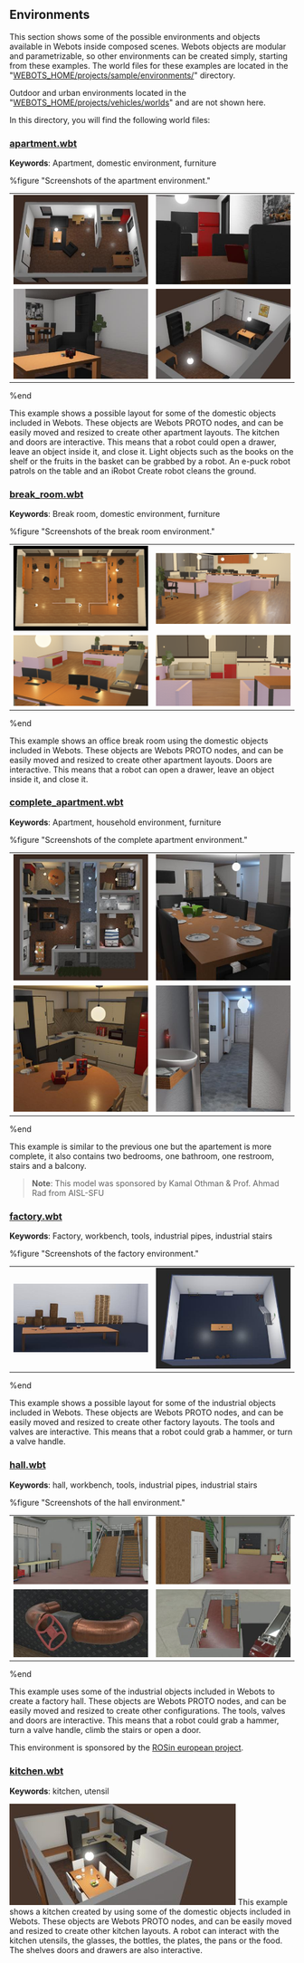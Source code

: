 ## Environments

This section shows some of the possible environments and objects available in Webots inside composed scenes.
Webots objects are modular and parametrizable, so other environments can be created simply, starting from these examples.
The world files for these examples are located in the "[WEBOTS\_HOME/projects/sample/environments/](https://github.com/cyberbotics/webots/tree/master/projects/samples/environments/)" directory.

Outdoor and urban environments located in the "[WEBOTS\_HOME/projects/vehicles/worlds](https://github.com/cyberbotics/webots/tree/master/projects/vehicles/worlds)" and are not shown here.

In this directory, you will find the following world files:

### [apartment.wbt](https://github.com/cyberbotics/webots/tree/master/projects/samples/environments/indoor/worlds/apartment.wbt)

**Keywords**: Apartment, domestic environment, furniture

%figure "Screenshots of the apartment environment."

|     |     |
|:---:|:---:|
| ![apartment_a.png](images/samples/apartment_a.thumbnail.jpg) | ![apartment_b.png](images/samples/apartment_b.thumbnail.jpg) |
| ![apartment_c.png](images/samples/apartment_c.thumbnail.jpg) | ![apartment_d.png](images/samples/apartment_d.thumbnail.jpg) |

%end

This example shows a possible layout for some of the domestic objects included in Webots.
These objects are Webots PROTO nodes, and can be easily moved and resized to create other apartment layouts.
The kitchen and doors are interactive.
This means that a robot could open a drawer, leave an object inside it, and close it.
Light objects such as the books on the shelf or the fruits in the basket can be grabbed by a robot.
An e-puck robot patrols on the table and an iRobot Create robot cleans the ground.

### [break\_room.wbt](https://github.com/cyberbotics/webots/tree/master/projects/samples/environments/indoor/worlds/break_room.wbt)

**Keywords**: Break room, domestic environment, furniture

%figure "Screenshots of the break room environment."

|     |     |
|:---:|:---:|
| ![break_room_a.png](images/samples/break_room_a.png) | ![break_room_b.png](images/samples/break_room_b.png) |
| ![break_room_c.png](images/samples/break_room_c.png) | ![break_room_d.png](images/samples/break_room_d.png) |

%end

This example shows an office break room using the domestic objects included in Webots.
These objects are Webots PROTO nodes, and can be easily moved and resized to create other apartment layouts.
Doors are interactive.
This means that a robot can open a drawer, leave an object inside it, and close it.


### [complete\_apartment.wbt](https://github.com/cyberbotics/webots/tree/master/projects/samples/environments/indoor/worlds/complete_apartment.wbt)

**Keywords**: Apartment, household environment, furniture

%figure "Screenshots of the complete apartment environment."

|     |     |
|:---:|:---:|
| ![complete_apartment_a.png](images/samples/complete_apartment_a.thumbnail.jpg) | ![complete_apartment_b.png](images/samples/complete_apartment_b.thumbnail.jpg) |
| ![complete_apartment_c.png](images/samples/complete_apartment_c.thumbnail.jpg) | ![complete_apartment_d.png](images/samples/complete_apartment_d.thumbnail.jpg) |

%end

This example is similar to the previous one but the apartement is more complete, it also contains two bedrooms, one bathroom, one restroom, stairs and a balcony.

> **Note**: This model was sponsored by Kamal Othman & Prof. Ahmad Rad from AISL-SFU

### [factory.wbt](https://github.com/cyberbotics/webots/tree/master/projects/samples/environments/factory/worlds/factory.wbt)

**Keywords**: Factory, workbench, tools, industrial pipes, industrial stairs

%figure "Screenshots of the factory environment."

|     |     |
|:---:|:---:|
| ![factory_a.png](images/samples/factory_a.thumbnail.jpg) | ![factory_b.png](images/samples/factory_b.thumbnail.jpg) |

%end

This example shows a possible layout for some of the industrial objects included in Webots.
These objects are Webots PROTO nodes, and can be easily moved and resized to create other factory layouts.
The tools and valves are interactive.
This means that a robot could grab a hammer, or turn a valve handle.

### [hall.wbt](https://github.com/cyberbotics/webots/tree/master/projects/samples/environments/factory/worlds/hall.wbt)

**Keywords**: hall, workbench, tools, industrial pipes, industrial stairs

%figure "Screenshots of the hall environment."

|     |     |
|:---:|:---:|
| ![hall_a.png](images/samples/hall_a.thumbnail.jpg) | ![hall_b.png](images/samples/hall_b.thumbnail.jpg) |
| ![hall_c.png](images/samples/hall_c.thumbnail.jpg) | ![hall_d.png](images/samples/hall_d.thumbnail.jpg) |

%end

This example uses some of the industrial objects included in Webots to create a factory hall.
These objects are Webots PROTO nodes, and can be easily moved and resized to create other configurations.
The tools, valves and doors are interactive.
This means that a robot could grab a hammer, turn a valve handle, climb the stairs or open a door.

This environment is sponsored by the [ROSin european project](http://rosin-project.eu/ftp/cross-platform-ros-simulation-for-mobile-manipulators).

### [kitchen.wbt](https://github.com/cyberbotics/webots/tree/master/projects/samples/environments/indoor/worlds/kitchen.wbt)

**Keywords**: kitchen, utensil

![kitchen.png](images/samples/kitchen.thumbnail.jpg) This example shows a kitchen created by using some of the domestic objects included in Webots.
These objects are Webots PROTO nodes, and can be easily moved and resized to create other kitchen layouts.
A robot can interact with the kitchen utensils, the glasses, the bottles, the plates, the pans or the food.
The shelves doors and drawers are also interactive.
